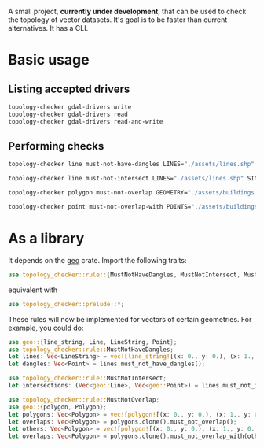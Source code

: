A small project, **currently under development**, that can be used to check the topology of vector datasets. It's goal is to be faster than current alternatives. It has a CLI.

# Basic usage

## Listing accepted drivers
```sh
topology-checker gdal-drivers write
topology-checker gdal-drivers read
topology-checker gdal-drivers read-and-write
```

## Performing checks
```sh
topology-checker line must-not-have-dangles LINES="./assets/lines.shp" DANGLES="./assets/dangles.shp"

topology-checker line must-not-intersect LINES="./assets/lines.shp" SINGLE_POINTS="./assets/point_intersections.shp" COLLINEAR_LINES="./assets/line_intersections.shp"

topology-checker polygon must-not-overlap GEOMETRY="./assets/buildings.shp" OVERLAPS="./assets/overlaps.shp"

topology-checker point must-not-overlap-with POINTS="./assets/buildings.shp" OVERLAPS="./assets/overlaps.shp" OTHER="./assets/buildings_other.shp"
```

# As a library
It depends on the [geo](https://crates.io/crates/geo) crate. Import the following traits:
```rust
use topology_checker::rule::{MustNotHaveDangles, MustNotIntersect, MustNotOverlap};
```
equivalent with
```rust
use topology_checker::prelude::*;
```
These rules will now be implemented for vectors of certain geometries. For example, you could do:
```rust
use geo::{line_string, Line, LineString, Point};
use topology_checker::rule::MustNotHaveDangles;
let lines: Vec<LineString> = vec![line_string![(x: 0., y: 0.), (x: 1., y: 1.)], line_string![(x: 1., y: 1.), (x: 2., y: 2.)]];
let dangles: Vec<Point> = lines.must_not_have_dangles();

use topology_checker::rule::MustNotIntersect;
let intersections: (Vec<geo::Line>, Vec<geo::Point>) = lines.must_not_intersect();

use topology_checker::rule::MustNotOverlap;
use geo::{polygon, Polygon};
let polygons: Vec<Polygon> = vec![polygon![(x: 0., y: 0.), (x: 1., y: 0.), (x: 1., y: 1.), (x: 0., y: 1.), (x: 0., y: 0.)], polygon![(x: 1., y: 1.), (x: 2., y: 1.), (x: 2., y: 2.), (x: 1., y: 2.), (x: 1., y: 1.)]];
let overlaps: Vec<Polygon> = polygons.clone().must_not_overlap();
let others: Vec<Polygon> = vec![polygon![(x: 0., y: 0.), (x: 1., y: 0.), (x: 1., y: 1.), (x: 0., y: 1.), (x: 0., y: 0.)], polygon![(x: 1., y: 1.), (x: 2., y: 1.), (x: 2., y: 2.), (x: 1., y: 2.), (x: 1., y: 1.)]];
let overlaps: Vec<Polygon> = polygons.clone().must_not_overlap_with(others);
```
